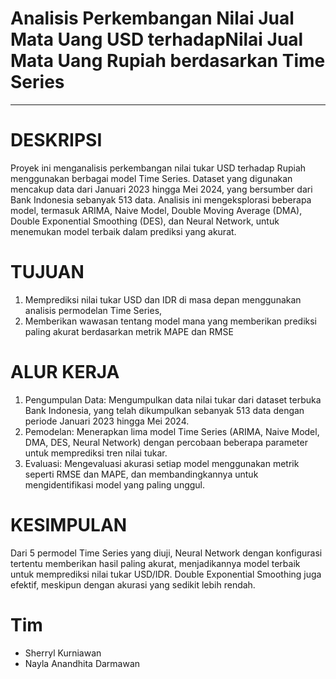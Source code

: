 # Analisis Perkembangan Nilai Jual Mata Uang USD terhadapNilai Jual Mata Uang Rupiah berdasarkan Time Series
-------

# DESKRIPSI 
Proyek ini menganalisis perkembangan nilai tukar USD terhadap Rupiah menggunakan berbagai model Time Series. Dataset yang digunakan mencakup data dari Januari 2023 hingga Mei 2024, yang bersumber dari Bank Indonesia sebanyak 513 data. Analisis ini mengeksplorasi beberapa model, termasuk ARIMA, Naive Model, Double Moving Average (DMA), Double Exponential Smoothing (DES), dan Neural Network, untuk menemukan model terbaik dalam prediksi yang akurat.

# TUJUAN 
1. Memprediksi nilai tukar USD dan IDR di masa depan menggunakan analisis permodelan Time Series,
2. Memberikan wawasan tentang model mana yang memberikan prediksi paling akurat berdasarkan metrik MAPE dan RMSE

# ALUR KERJA 
1. Pengumpulan Data: Mengumpulkan data nilai tukar dari dataset terbuka Bank Indonesia, yang telah dikumpulkan sebanyak 513 data dengan periode Januari 2023 hingga Mei 2024.
2. Pemodelan: Menerapkan lima model Time Series (ARIMA, Naive Model, DMA, DES, Neural Network) dengan percobaan beberapa parameter untuk memprediksi tren nilai tukar.
3. Evaluasi: Mengevaluasi akurasi setiap model menggunakan metrik seperti RMSE dan MAPE, dan membandingkannya untuk mengidentifikasi model yang paling unggul.

# KESIMPULAN 
Dari 5 permodel Time Series yang diuji, Neural Network dengan konfigurasi tertentu memberikan hasil paling akurat, menjadikannya model terbaik untuk memprediksi nilai tukar USD/IDR. Double Exponential Smoothing juga efektif, meskipun dengan akurasi yang sedikit lebih rendah.

# Tim 
- Sherryl Kurniawan
- Nayla Anandhita Darmawan

